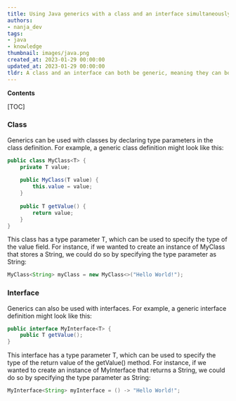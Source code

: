```yaml
---
title: Using Java generics with a class and an interface simultaneously
authors:
- nanja_dev
tags:
- java
- knowledge
thumbnail: images/java.png
created_at: 2023-01-29 00:00:00
updated_at: 2023-01-29 00:00:00
tldr: A class and an interface can both be generic, meaning they can both use type parameters to accept multiple types of input.
---
```


**Contents**

[TOC]

### Class

Generics can be used with classes by declaring type parameters in the class definition. For example, a generic class definition might look like this:

```java
public class MyClass<T> {
    private T value;
    
    public MyClass(T value) {
        this.value = value;
    }
    
    public T getValue() {
        return value;
    }
}
```

This class has a type parameter T, which can be used to specify the type of the value field. For instance, if we wanted to create an instance of MyClass that stores a String, we could do so by specifying the type parameter as String:

```java
MyClass<String> myClass = new MyClass<>("Hello World!");
```

### Interface

Generics can also be used with interfaces. For example, a generic interface definition might look like this:

```java
public interface MyInterface<T> {
    public T getValue();
}
```

This interface has a type parameter T, which can be used to specify the type of the return value of the getValue() method. For instance, if we wanted to create an instance of MyInterface that returns a String, we could do so by specifying the type parameter as String:

```java
MyInterface<String> myInterface = () -> "Hello World!";
```
